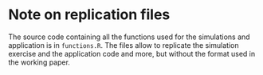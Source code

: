 # Note on replication files

The source code containing all the functions used for the simulations and application is in `functions.R`. The files allow to replicate the simulation exercise and the application code and more, but without the format used in the working paper.
